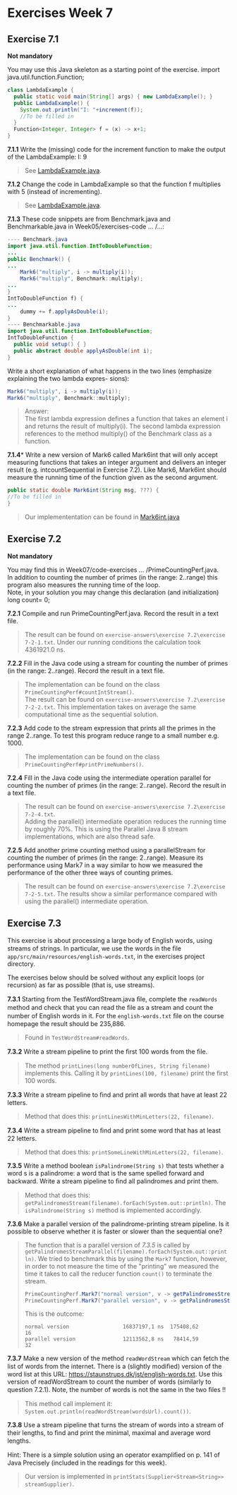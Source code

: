 # Exercises Week 7

## Exercise 7.1

**Not mandatory**

You may use this Java skeleton as a starting point of the exercise.
import java.util.function.Function;

```Java
class LambdaExample {
  public static void main(String[] args) { new LambdaExample(); }
  public LambdaExample() {
    System.out.println("I: "+increment(f));
    //To be filled in
  }
  Function<Integer, Integer> f = (x) -> x+1;
}
```

**7.1.1** Write the (missing) code for the increment function to make the output of the LambdaExample: I: 9

> See [LambdaExample.java](../app/src/main/java/week07exercises/LambdaExample.java).

**7.1.2** Change the code in LambdaExample so that the function f multiplies with 5 (instead of incrementing).

> See [LambdaExample.java](../app/src/main/java/week07exercises/LambdaExample.java).

**7.1.3** These code snippets are from Benchmark.java and Benchmarkable.java in Week05/exercises-code ... /...:
    
```Java
---- Benchmark.java
import java.util.function.IntToDoubleFunction;
...
public Benchmark() {
...
    Mark6("multiply", i -> multiply(i));
    Mark6("multiply", Benchmark::multiply);
...
}
IntToDoubleFunction f) {
...
    dummy += f.applyAsDouble(i);
}
---- Benchmarkable.java
import java.util.function.IntToDoubleFunction;
IntToDoubleFunction {
  public void setup() { }
  public abstract double applyAsDouble(int i);
}
```

Write a short explanation of what happens in the two lines (emphasize explaining the two lambda expres- sions):
      
```Java
Mark6("multiply", i -> multiply(i));
Mark6("multiply", Benchmark::multiply);
```

> Answer:<br/> The first lambda expression defines a function that takes an element i and returns the result of multiply(i). The second lambda expression references to the method multiply() of the Benchmark class as a function.

**7.1.4*** Write a new version of Mark6 called Mark6int that will only accept measuring functions that takes an integer argument and delivers an integer result (e.g. intcountSequential in Exercise 7.2). Like Mark6, Mark6int should measure the running time of the function given as the second argument.

```Java
public static double Mark6int(String msg, ???) {
//To be filled in
}
```

> Our implemententation can be found in [Mark6int.java](../app/src/main/java/week07exercises/Mark6int.java)


## Exercise 7.2

**Not mandatory**  

You may find this in Week07/code-exercises ... /PrimeCountingPerf.java.   
In addition to counting the number of primes (in the range: 2..range) this program also measures the running time of the loop.  
Note, in your solution you may change this declaration (and initialization) long count= 0;

**7.2.1** Compile and run PrimeCountingPerf.java. Record the result in a text file.  

> The result can be found on `exercise-answers\exercise 7.2\exercise 7-2-1.txt`. Under our running conditions the calculation took 4361921.0 ns.

**7.2.2** Fill in the Java code using a stream for counting the number of primes (in the range: 2..range). Record the result in a text file.
> The implementation can be found on the class `PrimeCountingPerf#countIntStream()`.  
> The result can be found on `exercise-answers\exercise 7.2\exercise 7-2-2.txt`. This implementation takes on average the same computational time as the sequential solution.

**7.2.3** Add code to the stream expression that prints all the primes in the range 2..range. To test this program reduce range to a small number e.g. 1000.

> The implementation can be found on the class `PrimeCountingPerf#printPrimeNumbers()`.

**7.2.4** Fill in the Java code using the intermediate operation parallel for counting the number of primes (in the range: 2..range). Record the result in a text file.

> The result can be found on `exercise-answers\exercise 7.2\exercise 7-2-4.txt`.  
> Adding the parallel() intermediate operation reduces the running time by roughly 70%. This is using the Parallel Java 8 stream implementations, which are also thread safe.

**7.2.5** Add another prime counting method using a parallelStream for counting the number of primes (in the range: 2..range). Measure its performance using Mark7 in a way similar to how we measured the performance of the other three ways of counting primes. 

> The result can be found on `exercise-answers\exercise 7.2\exercise 7-2-5.txt`. The results show a similar performance compared with using the parallel() intermediate operation.


## Exercise 7.3
This exercise is about processing a large body of English words, using streams of strings. In particular, we use the words in the ﬁle `app/src/main/resources/english-words.txt`, in the exercises project directory.

The exercises below should be solved without any explicit loops (or recursion) as far as possible (that is, use streams).

**7.3.1**
Starting from the TestWordStream.java ﬁle, complete the `readWords` method and check that you can read the ﬁle as a stream and count the number of English words in it. For the `english-words.txt` ﬁle on the course homepage the result should be 235,886.

> Found in `TestWordStream#readWords`.

**7.3.2**
Write a stream pipeline to print the ﬁrst 100 words from the ﬁle.

> The method `printLines(long numberOfLines, String filename)` implements this. Calling it by `printLines(100, filename)` print the first 100 words.

**7.3.3**
Write a stream pipeline to ﬁnd and print all words that have at least 22 letters.

> Method that does this: `printLinesWithMinLetters(22, filename)`.

**7.3.4**
Write a stream pipeline to ﬁnd and print some word that has at least 22 letters.

> Method that does this: `printSomeLineWithMinLetters(22, filename)`.

**7.3.5**
Write a method boolean `isPalindrome(String s)` that tests whether a word s is a palindrome: a word that is the same spelled forward and backward. Write a stream pipeline to ﬁnd all palindromes and print them.

> Method that does this: `getPalindromesStream(filename).forEach(System.out::println)`. The `isPalindrome(String s)` method is implemented accordingly.

**7.3.6**
Make a parallel version of the palindrome-printing stream pipeline. Is it possible to observe whether it is faster or slower than the sequential one?

> The function that is a parallel version of *7.3.5* is called by `getPalindromesStreamParallel(filename).forEach(System.out::println)`. We tried to benchmark this by using the `Mark7` function, however, in order to not measure the time of the "printing" we measured the time it takes to call the reducer function `count()` to terminate the stream.
> 
> ```java
> PrimeCountingPerf.Mark7("normal version", v -> getPalindromesStream(filename).count());
> PrimeCountingPerf.Mark7("parallel version", v -> getPalindromesStreamParallel(filename).count());
> ``` 
> 
> This is the outcome:
> ```
> normal version                 16837197,1 ns  175408,62         16
> parallel version               12113562,8 ns   78414,59         32
> ```


**7.3.7**
Make a new version of the method `readWordStream` which can fetch the list of words from the internet. There is a (slightly modiﬁed) version of the word list at this URL: https://staunstrups.dk/jst/english-words.txt. Use this version of readWordStream to count the number of words (similarly to question 7.2.1). Note, the number of words is not the same in the two ﬁles !!

> This method call implement it: `System.out.println(readWordStream(wordsUrl).count())`.

**7.3.8**
Use a stream pipeline that turns the stream of words into a stream of their lengths, to ﬁnd and print the minimal, maximal and average word lengths.

Hint: There is a simple solution using an operator exampliﬁed on p. 141 of Java Precisely (included in the readings for this week).

> Our version is implemented in `printStats(Supplier<Stream<String>> streamSupplier)`.